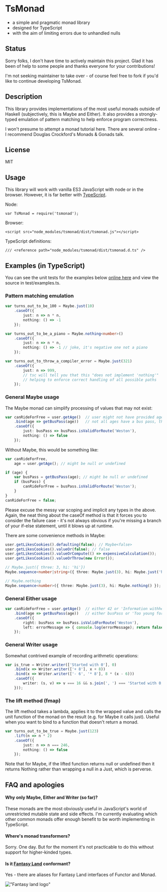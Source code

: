 # TsMonad
* a simple and pragmatic monad library
* designed for TypeScript
* with the aim of limiting errors due to unhandled nulls

## Status
Sorry folks, I don't have time to actively maintain this project. Glad it has been of help to some people and thanks everyone for your contributions!

I'm not seeking maintainer to take over - of course feel free to fork if you'd like to continue developing TsMonad.

## Description
This library provides implementations of the most useful monads outside of Haskell (subjectively, this is Maybe and Either). It also provides a strongly-typed emulation of pattern matching to help enforce program correctness.

I won't presume to attempt a monad tutorial here. There are several online - I recommend Douglas Crockford's Monads & Gonads talk.

## License
MIT

## Usage
This library will work with vanilla ES3 JavaScript with node or in the browser. However, it is far better with [TypeScript](http://www.typescriptlang.org).

Node:

    var TsMonad = require('tsmonad');

Browser:

    <script src="node_modules/tsmonad/dist/tsmonad.js"></script>

TypeScript definitions:

    /// <reference path="node_modules/tsmonad/dist/tsmonad.d.ts" />

## Examples (in TypeScript)
You can see the unit tests for the examples below [online here](https://cbowdon.github.io/tests/TsMonad) and view the source in test/examples.ts.

### Pattern matching emulation

```ts
var turns_out_to_be_100 = Maybe.just(10)
    .caseOf({
        just: n => n * n,
        nothing: () => -1
    });

var turns_out_to_be_a_piano = Maybe.nothing<number>()
    .caseOf({
        just: n => n * n,
        nothing: () => -1 // joke, it's negative one not a piano
    });

var turns_out_to_throw_a_compiler_error = Maybe.just(321)
    .caseOf({
        just: n => 999,
        // tsc will tell you that this "does not implement 'nothing'"
        // helping to enforce correct handling of all possible paths
    });
```

### General Maybe usage

The Maybe monad can simplify processing of values that may not exist:

```ts
var canRideForFree = user.getAge()  // user might not have provided age, this is a Maybe<number>
    .bind(age => getBusPass(age))   // not all ages have a bus pass, this is a Maybe<BusPass>
    .caseOf({
        just: busPass => busPass.isValidForRoute('Weston'),
        nothing: () => false
    });
 ```

Without Maybe, this would be something like:

```ts
var canRideForFree,
    age = user.getAge(); // might be null or undefined

if (age) {
    var busPass = getBusPass(age); // might be null or undefined
    if (busPass) {
        canRideForFree = busPass.isValidForRoute('Weston');
    }
}
canRideForFree = false;
```

Please excuse the messy var scoping and implicit any types in the above. Again, the neat thing about the caseOf method is that it forces you to consider the failure case - it's not always obvious if you're missing a branch of your if-else statement, until it blows up at runtime.

There are some convenience methods in Maybe:

```ts
user.getLikesCookies().defaulting(false); // Maybe<false>
user.getLikesCookies().valueOr(false); // false
user.getLikesCookies().valueOrCompute(() => expensiveCalculation());
user.getLikesCookies().valueOrThrow(new Error());

// Maybe.just({ three: 3, hi: 'hi'})
Maybe.sequence<number|string>({ three: Maybe.just(3), hi: Maybe.just('hi') });

// Maybe.nothing
Maybe.sequence<number>({ three: Maybe.just(3), hi: Maybe.nothing() });
```

### General Either usage

```ts
var canRideForFree = user.getAge()  // either 42 or 'Information withheld' - type of Either<string,number>
    .bind(age => getBusPass(age))   // either busPass or 'Too young for a bus pass' - type of Either<string,BusPass>
    .caseOf({
        right: busPass => busPass.isValidForRoute('Weston'),
        left: errorMessage => { console.log(errorMessage); return false; }
    });
```

### General Writer usage

Somewhat contrived example of recording arithmetic operations:

```ts
var is_true = Writer.writer(['Started with 0'], 0)
    .bind(x => Writer.writer(['+ 8'], x + 8))
    .bind(x => Writer.writer(['- 6', '* 8'], 8 * (x - 6)))
    .caseOf({
        writer: (s, v) => v === 16 && s.join(', ') === 'Started with 0, + 8, - 6, * 8'
    }));
```

### The lift method (fmap)

The lift method takes a lambda, applies it to the wrapped value and calls the unit function of the monad on the result (e.g. for Maybe it calls just). Useful when you want to bind to a function that doesn't return a monad.

```ts
var turns_out_to_be_true = Maybe.just(123)
    .lift(n => n * 2)
    .caseOf({
        just: n => n === 246,
        nothing: () => false
    });
```

Note that for Maybe, if the lifted function returns null or undefined then it returns Nothing rather than wrapping a null in a Just, which is perverse.

## FAQ and apologies
#### Why only Maybe, Either and Writer (so far)?

These monads are the most obviously useful in JavaScript's world of unrestricted mutable state and side effects. I'm currently evaluating which other common monads offer enough benefit to be worth implementing in TypeScript.

#### Where's monad transformers?

Sorry. One day. But for the moment it's not practicable to do this without support for higher-kinded types.

#### Is it [Fantasy Land](https://github.com/fantasyland/fantasy-land) conformant?

Yes - there are aliases for Fantasy Land interfaces of Functor and Monad.

!["Fantasy land logo"](https://raw.github.com/fantasyland/fantasy-land/master/logo.png)
